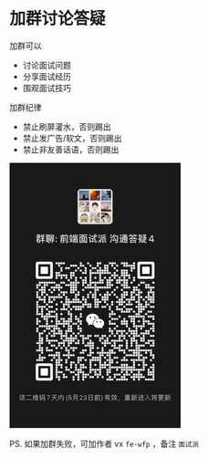 # 加群讨论答疑

加群可以

- 讨论面试问题
- 分享面试经历
- 围观面试技巧

加群纪律

- 禁止刷屏灌水，否则踢出
- 禁止发广告/软文，否则踢出
- 禁止非友善话语，否则踢出

![](../imgs/qr-code-img.jpg)

PS. 如果加群失败，可加作者 vx `fe-wfp` ，备注 `面试派`
